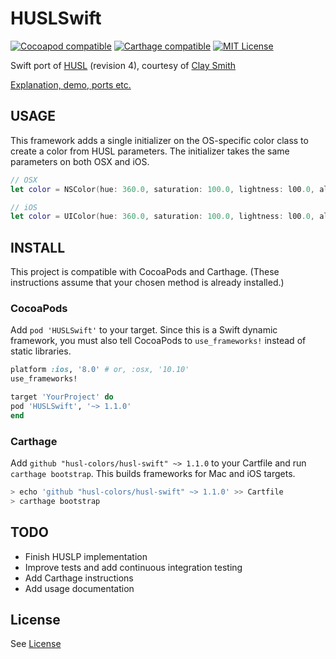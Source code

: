 # HUSLSwift

[![Cocoapod compatible](https://img.shields.io/cocoapods/v/HUSLSwift.svg)](https://cocoapods.org/pods/HUSLSwift)
[![Carthage compatible](https://img.shields.io/badge/carthage-compatible-4BC51D.svg?style=flat)](https://github.com/Carthage/Carthage)
[![MIT License](https://img.shields.io/badge/license-MIT%20License-blue.svg)](LICENSE)

Swift port of [HUSL](http://www.husl-colors.org) (revision 4), courtesy 
of [Clay Smith](https://github.com/stphnclysmth)

[Explanation, demo, ports etc.](http://www.husl-colors.org)


## USAGE

This framework adds a single initializer on the OS-specific color class to create a color from HUSL parameters. The initializer takes the same parameters on both OSX and iOS.

```swift
// OSX
let color = NSColor(hue: 360.0, saturation: 100.0, lightness: l00.0, alpha: 1.0)

// iOS
let color = UIColor(hue: 360.0, saturation: 100.0, lightness: l00.0, alpha: 1.0)
```


## INSTALL

This project is compatible with CocoaPods and Carthage. (These instructions assume that your chosen method is already installed.)

### CocoaPods

Add `pod 'HUSLSwift'` to your target. Since this is a Swift dynamic framework, you must also tell CocoaPods to `use_frameworks!` instead of static libraries.

```ruby
platform :ios, '8.0' # or, :osx, '10.10'
use_frameworks!

target 'YourProject' do
pod 'HUSLSwift', '~> 1.1.0'
end
```

### Carthage

Add `github "husl-colors/husl-swift" ~> 1.1.0` to your Cartfile and run `carthage bootstrap`. This builds frameworks for Mac and iOS targets. 

```sh
> echo 'github "husl-colors/husl-swift" ~> 1.1.0' >> Cartfile
> carthage bootstrap
```


## TODO

* Finish HUSLP implementation
* Improve tests and add continuous integration testing
* Add Carthage instructions
* Add usage documentation


## License

See [License](LICENSE)